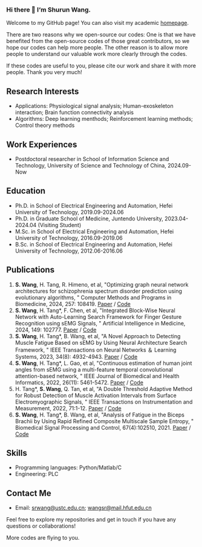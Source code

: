 ### Hi there 👋 I‘m Shurun Wang.

Welcome to my GitHub page! You can also visit my academic [homepage](https://shurun-wang.github.io/).

There are two reasons why we open-source our codes: One is that we have benefited from the open-source codes of those great contributors, so we hope our codes can help more people. The other reason is to allow more people to understand our valuable work more clearly through the codes.

If these codes are useful to you, please cite our work and share it with more people. Thank you very much!

## Research Interests

- Applications: Physiological signal analysis; Human-exoskeleton interaction; Brain function connectivity analysis
- Algorithms: Deep learning menthods; Reinforcement learning methods; Control theory methods

## Work Experiences
- Postdoctoral researcher in School of Information Science and Technology, University of Science and Technology of China, 2024.09-Now
  
## Education

- Ph.D. in School of Electrical Engineering and Automation, Hefei University of Technology, 2019.09-2024.06
- Ph.D. in Graduate School of Medicine, Juntendo University, 2023.04-2024.04 (Visiting Student)
- M.Sc. in School of Electrical Engineering and Automation, Hefei University of Technology, 2016.09-2019.06
- B.Sc. in School of Electrical Engineering and Automation, Hefei University of Technology, 2012.06-2016.06

## Publications
1. **S. Wang**, H. Tang, R. Himeno, et al, "Optimizing graph neural network architectures for schizophrenia spectrum disorder prediction using evolutionary algorithms, " Computer Methods and Programs in Biomedicine, 2024, 257: 108419. [Paper](https://www.sciencedirect.com/science/article/pii/S0169260724004127) / [Code](https://github.com/Shurun-Wang/EA-GNAS)
1. **S. Wang**, H. Tang*, F. Chen, et al, "Integrated Block-Wise Neural Network with Auto-Learning Search Framework for Finger Gesture Recognition using sEMG Signals, " Artificial Intelligence in Medicine, 2024, 149: 102777. [Paper](https://www.sciencedirect.com/science/article/abs/pii/S0933365724000198) / [Code](https://github.com/Shurun-Wang/ALSF)
2. **S. Wang**, H. Tang*, B. Wang, et al, "A Novel Approach to Detecting Muscle Fatigue Based on sEMG by Using Neural Architecture Search Framework, " IEEE Transactions on Neural Networks ＆ Learning Systems, 2023, 34(8): 4932-4943. [Paper](https://ieeexplore.ieee.org/document/9609089) / [Code](https://github.com/Shurun-Wang/NAS)
3. **S. Wang**, H. Tang*, L. Gao, et al, "Continuous estimation of human joint angles from sEMG using a multi-feature temporal convolutional attention-based network, " IEEE Journal of Biomedical and Health Informatics, 2022, 26(11): 5461-5472. [Paper](https://ieeexplore.ieee.org/document/9857571) / [Code](https://github.com/Shurun-Wang/MFTCAN-KNR)
4. H. Tang*, **S. Wang**, Q. Tan, et al, "A Double Threshold Adaptive Method for Robust Detection of Muscle Activation Intervals from Surface Electromyographic Signals, " IEEE Transactions on Instrumentation and Measurement, 2022, 71:1-12. [Paper](https://ieeexplore.ieee.org/document/9762275) / [Code](https://github.com/Shurun-Wang/sEMGDetection)
5. **S. Wang**, H. Tang*, B. Wang, et al, "Analysis of Fatigue in the Biceps Brachii by Using Rapid Refined Composite Multiscale Sample Entropy, " Biomedical Signal Processing and Control, 67(4):102510, 2021. [Paper](https://www.sciencedirect.com/science/article/pii/S1746809421001075) / [Code](https://github.com/Shurun-Wang/R2CMSE)

## Skills

- Programming languages: Python/Matlab/C
- Engineering: PLC

## Contact Me

- Email: srwang@ustc.edu.cn; wangsr@mail.hfut.edu.cn

Feel free to explore my repositories and get in touch if you have any questions or collaborations!

More codes are flying to you.
